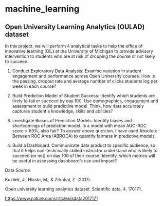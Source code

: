 # machine_learning

## Open University Learning Analytics (OULAD) dataset

In this project, we will perform 4 analytical tasks to help the office of innovative learning (OIL) at the University of Michigan to provide advisory intervention to students who are at risk of dropping the course or not likely to succeed.  

1. Conduct Exploratory Data Analysis: 
Examine variation in student engagement and performance across Open University courses.
How is the passing, dropout rate and average number of clicks students log per week in each course? 

2. Build Prediction Model of Student Success: 
Identify which students are likely to fail or succeed by day 100. 
Use demographics, engagement and assessment to build predictive model. 
Think, how data accurately captures student's knowledge, skills and abilities?

3. Investigate Biases of Prediction Models: 
Identify biases and shortcomings of prediction model. 
Is a model with mean AUC-ROC score > 89%, also fair? 
To answer above question, I have used Absolute Between ROC Area (ABROCA) to quantify fairness in predictive models. 

4. Build a Dashboard: 
Communicate data product to specific audience, so that it helps non-technically skilled instructor understand who is likely to succeed (or not) on day 100 of their course. Identify, which metrics will be useful in assessing dashboard’s use and impact? 


Data Source: 

Kuzilek, J., Hlosta, M., & Zdrahal, Z. (2017). 

Open university learning analytics dataset. Scientific data, 4, 170171.

https://www.nature.com/articles/sdata2017171
